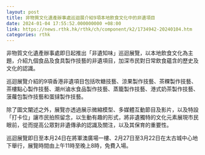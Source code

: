 ```yaml
---
layout: post
title: 非物質文化遺產辦事處巡迴展介紹9項本地飲食文化中的非遺項目
date: 2024-01-04 17:55:52.000000000 +08:00
link: https://news.rthk.hk/rthk/ch/component/k2/1734942-20240104.htm
categories: rthk
---
```


非物質文化遺產辦事處即日起推出「非遺知味」巡迴展覽，以本地飲食文化為主題，介紹九個食品及食具製作技藝的非遺項目，加深市民對日常飲食蘊含的歷史及文化的認識。

巡迴展覽介紹的9項香港非遺項目包括吹糖技藝、涼果製作技藝、茶粿製作技藝、茶樓點心製作技藝、潮州滷水食品製作技藝、蒸籠製作技藝、港式奶茶製作技藝、菠蘿包製作技藝和蛋撻製作技藝。

除了圖文闡述之外，展覽亦透過展示微縮模型、多媒體互動節目及影片，以及特設「打卡位」讓市民拍照留念，以生動有趣的形式，將非遺獨特的文化元素展現市民眼前，從而提高公眾對非遺傳承的認識及關注，以及其保育的重要性。

巡迴展覽即日至本月24日在將軍澳廣場一樓、2月27日至3月22日在太古城中心地下舉行，展覽時間由上午11時至晚上8時，免費入場。
